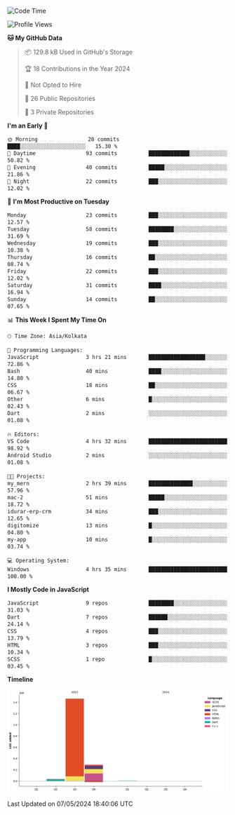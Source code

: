 <!--START_SECTION:waka-->
![Code Time](http://img.shields.io/badge/Code%20Time-358%20hrs%2026%20mins-blue)

![Profile Views](http://img.shields.io/badge/Profile%20Views-11-blue)

**🐱 My GitHub Data** 

> 📦 129.8 kB Used in GitHub's Storage 
 > 
> 🏆 18 Contributions in the Year 2024
 > 
> 🚫 Not Opted to Hire
 > 
> 📜 26 Public Repositories 
 > 
> 🔑 3 Private Repositories 
 > 
**I'm an Early 🐤** 

```text
🌞 Morning                28 commits          ████░░░░░░░░░░░░░░░░░░░░░   15.30 % 
🌆 Daytime                93 commits          █████████████░░░░░░░░░░░░   50.82 % 
🌃 Evening                40 commits          █████░░░░░░░░░░░░░░░░░░░░   21.86 % 
🌙 Night                  22 commits          ███░░░░░░░░░░░░░░░░░░░░░░   12.02 % 
```
📅 **I'm Most Productive on Tuesday** 

```text
Monday                   23 commits          ███░░░░░░░░░░░░░░░░░░░░░░   12.57 % 
Tuesday                  58 commits          ████████░░░░░░░░░░░░░░░░░   31.69 % 
Wednesday                19 commits          ███░░░░░░░░░░░░░░░░░░░░░░   10.38 % 
Thursday                 16 commits          ██░░░░░░░░░░░░░░░░░░░░░░░   08.74 % 
Friday                   22 commits          ███░░░░░░░░░░░░░░░░░░░░░░   12.02 % 
Saturday                 31 commits          ████░░░░░░░░░░░░░░░░░░░░░   16.94 % 
Sunday                   14 commits          ██░░░░░░░░░░░░░░░░░░░░░░░   07.65 % 
```


📊 **This Week I Spent My Time On** 

```text
🕑︎ Time Zone: Asia/Kolkata

💬 Programming Languages: 
JavaScript               3 hrs 21 mins       ██████████████████░░░░░░░   72.86 % 
Bash                     40 mins             ████░░░░░░░░░░░░░░░░░░░░░   14.80 % 
CSS                      18 mins             ██░░░░░░░░░░░░░░░░░░░░░░░   06.67 % 
Other                    6 mins              █░░░░░░░░░░░░░░░░░░░░░░░░   02.43 % 
Dart                     2 mins              ░░░░░░░░░░░░░░░░░░░░░░░░░   01.08 % 

🔥 Editors: 
VS Code                  4 hrs 32 mins       █████████████████████████   98.92 % 
Android Studio           2 mins              ░░░░░░░░░░░░░░░░░░░░░░░░░   01.08 % 

🐱‍💻 Projects: 
my_mern                  2 hrs 39 mins       ██████████████░░░░░░░░░░░   57.96 % 
mac-2                    51 mins             █████░░░░░░░░░░░░░░░░░░░░   18.72 % 
idurar-erp-crm           34 mins             ███░░░░░░░░░░░░░░░░░░░░░░   12.65 % 
digitomize               13 mins             █░░░░░░░░░░░░░░░░░░░░░░░░   04.80 % 
my-app                   10 mins             █░░░░░░░░░░░░░░░░░░░░░░░░   03.74 % 

💻 Operating System: 
Windows                  4 hrs 35 mins       █████████████████████████   100.00 % 
```

**I Mostly Code in JavaScript** 

```text
JavaScript               9 repos             ████████░░░░░░░░░░░░░░░░░   31.03 % 
Dart                     7 repos             ██████░░░░░░░░░░░░░░░░░░░   24.14 % 
CSS                      4 repos             ███░░░░░░░░░░░░░░░░░░░░░░   13.79 % 
HTML                     3 repos             ███░░░░░░░░░░░░░░░░░░░░░░   10.34 % 
SCSS                     1 repo              █░░░░░░░░░░░░░░░░░░░░░░░░   03.45 % 
```



**Timeline**

![Lines of Code chart](https://raw.githubusercontent.com/sairam030/sairam030/main/assets/bar_graph.png)


 Last Updated on 07/05/2024 18:40:06 UTC
<!--END_SECTION:waka-->

